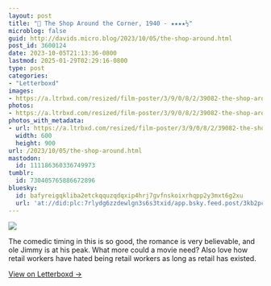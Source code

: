 ```yaml
---
layout: post
title: "🍿 The Shop Around the Corner, 1940 - ★★★★½"
microblog: false
guid: http://davids.micro.blog/2023/10/05/the-shop-around.html
post_id: 3600124
date: 2023-10-05T21:13:36-0800
lastmod: 2025-01-29T02:29:16-0800
type: post
categories:
- "Letterboxd"
images:
- https://a.ltrbxd.com/resized/film-poster/3/9/0/8/2/39082-the-shop-around-the-corner-0-600-0-900-crop.jpg?v=a4fee3dd22
photos:
- https://a.ltrbxd.com/resized/film-poster/3/9/0/8/2/39082-the-shop-around-the-corner-0-600-0-900-crop.jpg?v=a4fee3dd22
photos_with_metadata:
- url: https://a.ltrbxd.com/resized/film-poster/3/9/0/8/2/39082-the-shop-around-the-corner-0-600-0-900-crop.jpg?v=a4fee3dd22
  width: 600
  height: 900
url: /2023/10/05/the-shop-around.html
mastodon:
  id: 111186360336749973
tumblr:
  id: 730405765886672896
bluesky:
  id: bafyreigqkliba2etckqquzqdqxip4hrj7gvfnskoixrhqpp2y3mxt6g2xu
  url: 'at://did:plc:7rlydg6zzdewlgn3s6s3txid/app.bsky.feed.post/3kb2pcoxm4a2d'
---
```

 <p><img src="https://a.ltrbxd.com/resized/film-poster/3/9/0/8/2/39082-the-shop-around-the-corner-0-600-0-900-crop.jpg?v=a4fee3dd22"/></p> <p>The comedic timing in this is so good, the romance is very believable, and ole Jimmy is at his peak. What more could a movie need? Also love how retail workers have hated being retail workers as long as retail has existed.</p> 
<p><a href="https://letterboxd.com/theschlaepfer/film/the-shop-around-the-corner/">View on Letterboxd →</a></p>
